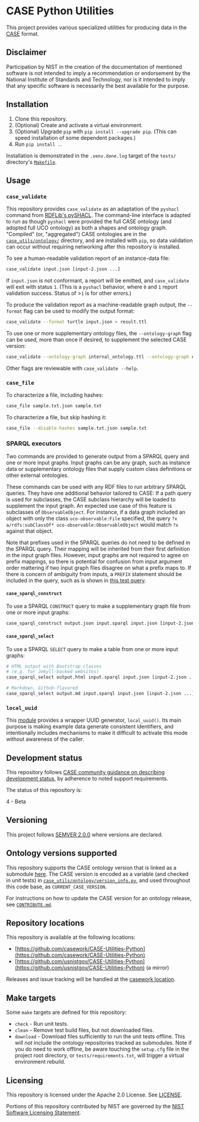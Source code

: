 # CASE Python Utilities

This project provides various specialized utilities for producing data in the [CASE](https://caseontology.org/) format.


## Disclaimer

Participation by NIST in the creation of the documentation of mentioned software is not intended to imply a recommendation or endorsement by the National Institute of Standards and Technology, nor is it intended to imply that any specific software is necessarily the best available for the purpose.


## Installation

1. Clone this repository.
2. (Optional) Create and activate a virtual environment.
3. (Optional) Upgrade `pip` with `pip install --upgrade pip`.  (This can speed installation of some dependent packages.)
4. Run `pip install .`.

Installation is demonstrated in the `.venv.done.log` target of the `tests/` directory's [`Makefile`](tests/Makefile).


## Usage


### `case_validate`

This repository provides `case_validate` as an adaptation of the `pyshacl` command from [RDFLib's pySHACL](https://github.com/RDFLib/pySHACL).  The command-line interface is adapted to run as though `pyshacl` were provided the full CASE ontology (and adopted full UCO ontology) as both a shapes and ontology graph.  "Compiled" (or, "aggregated") CASE ontologies are in the [`case_utils/ontology/`](case_utils/ontology/) directory, and are installed with `pip`, so data validation can occur without requiring networking after this repository is installed.

To see a human-readable validation report of an instance-data file:

```bash
case_validate input.json [input-2.json ...]
```

If `input.json` is not conformant, a report will be emitted, and `case_validate` will exit with status `1`.  (This is a `pyshacl` behavior, where `0` and `1` report validation success.  Status of >`1` is for other errors.)

To produce the validation report as a machine-readable graph output, the `--format` flag can be used to modify the output format:

```bash
case_validate --format turtle input.json > result.ttl
```

To use one or more supplementary ontology files, the `--ontology-graph` flag can be used, more than once if desired, to supplement the selected CASE version:

```bash
case_validate --ontology-graph internal_ontology.ttl --ontology-graph experimental_shapes.ttl input.json
```

Other flags are reviewable with `case_validate --help`.


### `case_file`

To characterize a file, including hashes:

```bash
case_file sample.txt.json sample.txt
```

To characterize a file, but skip hashing it:

```bash
case_file --disable-hashes sample.txt.json sample.txt
```


### SPARQL executors

Two commands are provided to generate output from a SPARQL query and one or more input graphs.  Input graphs can be any graph, such as instance data or supplementary ontology files that supply custom class definitions or other external ontologies.

These commands can be used with any RDF files to run arbitrary SPARQL queries.  They have one additional behavior tailored to CASE: If a path query is used for subclasses, the CASE subclass hierarchy will be loaded to supplement the input graph.  An expected use case of this feature is subclasses of `ObservableObject`.  For instance, if a data graph included an object with only the class `uco-observable:File` specified, the query `?x a/rdfs:subClassOf* uco-observable:ObservableObject` would match `?x` against that object.

Note that prefixes used in the SPARQL queries do not need to be defined in the SPARQL query.  Their mapping will be inherited from their first definition in the input graph files.  However, input graphs are not required to agree on prefix mappings, so there is potential for confusion from input argument order mattering if two input graph files disagree on what a prefix maps to.  If there is concern of ambiguity from inputs, a `PREFIX` statement should be included in the query, such as is shown in [this test query](tests/case_utils/case_sparql_select/subclass.sparql).


#### `case_sparql_construct`

To use a SPARQL `CONSTRUCT` query to make a supplementary graph file from one or more input graphs:

```bash
case_sparql_construct output.json input.sparql input.json [input-2.json ...]
```


#### `case_sparql_select`

To use a SPARQL `SELECT` query to make a table from one or more input graphs:

```bash
# HTML output with Bootstrap classes
# (e.g. for Jekyll-backed websites)
case_sparql_select output.html input.sparql input.json [input-2.json ...]

# Markdown, Github-flavored
case_sparql_select output.md input.sparql input.json [input-2.json ...]
```


### `local_uuid`

This [module](case_utils/local_uuid.py) provides a wrapper UUID generator, `local_uuid()`.  Its main purpose is making example data generate consistent identifiers, and intentionally includes mechanisms to make it difficult to activate this mode without awareness of the caller.


## Development status

This repository follows [CASE community guidance on describing development status](https://caseontology.org/resources/software.html#development_status), by adherence to noted support requirements.

The status of this repository is:

4 - Beta


## Versioning

This project follows [SEMVER 2.0.0](https://semver.org/) where versions are declared.


## Ontology versions supported

This repository supports the CASE ontology version that is linked as a submodule [here](dependencies/CASE).  The CASE version is encoded as a variable (and checked in unit tests) in [`case_utils/ontology/version_info.py`](case_utils/ontology/version_info.py), and used throughout this code base, as `CURRENT_CASE_VERSION`.

For instructions on how to update the CASE version for an ontology release, see [`CONTRIBUTE.md`](CONTRIBUTE.md).


## Repository locations

This repository is available at the following locations:
* [https://github.com/casework/CASE-Utilities-Python](https://github.com/casework/CASE-Utilities-Python)
* [https://github.com/usnistgov/CASE-Utilities-Python](https://github.com/usnistgov/CASE-Utilities-Python) (a mirror)

Releases and issue tracking will be handled at the [casework location](https://github.com/casework/CASE-Utilities-Python).


## Make targets

Some `make` targets are defined for this repository:
* `check` - Run unit tests.
* `clean` - Remove test build files, but not downloaded files.
* `download` - Download files sufficiently to run the unit tests offline.  This will *not* include the ontology repositories tracked as submodules.  Note if you do need to work offline, be aware touching the `setup.cfg` file in the project root directory, or `tests/requirements.txt`, will trigger a virtual environment rebuild.


## Licensing

This repository is licensed under the Apache 2.0 License.  See [LICENSE](LICENSE).

Portions of this repository contributed by NIST are governed by the [NIST Software Licensing Statement](THIRD_PARTY_LICENSES.md#nist-software-licensing-statement).
